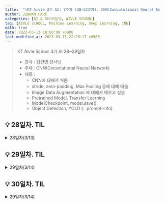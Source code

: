 ```yaml
---
title:  "[KT Aivle 3기 AI] 7주차 (28~32일차). CNN(Convolutional Neural Network)"
author: JIHWAN PARK
categories: [AI & 데이터분석, AIVLE SCHOOL]
tag: [AIVLE SCHOOL, Machine Learning, Deep Learning, CNN]
math: true
date: 2023-03-13 18:00:00 +0900
last_modified_at: 2023-03-15 22:23:17 +0900
---
```

> KT Aivle School 3기 AI 28~29일차 
> - 강사 : 김건영 강사님
> - 주제 : CNN(Convolutional Neural Network)
> - 내용 :
>   - CNN에 대해서 배움
>   - stride, zero-padding, Max Pooling 등에 대해 배움
>   - Image Data Augmentation 에 대해서 배우고 실습
>   - Pretrained Model, Transfer Learning
>   - ModelCheckpoint, model.save()
>   - Object Detection, YOLO
{: .prompt-info}

## 💡 28일차. TIL
<details>
<summary>28일차(3/13)</summary>
<div markdown="1">
오늘은 CNN에 대해서 배웠다. 이미 학부때 배웠던 내용이라 다시 기억을 상기시키며 들었다. 

CNN이 나오게 된 계기 : 이미지의 위치정보를 없애지 않고 처리하기 위함

CNN 연산에는 kernel_size와 stride가 영향을 미치며, 기본적으로 사이즈가 작아지고 합성곱의 불균형이 생긴다.

CNN 연산 결과 크기 공식 : `output_size = (N - F) / stride + 1`

사이즈가 작아지고 합성곱의 불균형을 해결하기 위해 zero-padding이라는 기법이 생겼다.

그리고, 연산량을 줄이기 위해 Max Pooling이라는 기법이 생겼는데, Max Pooling은 filter_size에서 가장 큰 값을 가져오는 것이다.

~~`relu` 함수를 주로 쓰는 상황에서 Max Pooling이 가장 알맞다고 볼 수 있다?~~

그리고, Batch Normalization과 Dropout에 대해 간단하게 배우고 사용했는데, 둘 다 모델을 Robust하게 만들어주는 기능이다.

Batch Normalization은 mini batch를 정규화 시켜주고, Dropout은 지정한 비율로 랜덤하게 노드를 죽이게 되어 초기 weight 값에 덜 민감하게 만들어 준다.

y가 범주형인데 numerical으로 있는 경우 (ex: y = [1, 2, 3, 4, 5, ...]) 원래는 `to_categorical`으로 전처리를 해줘야 하지만,

전처리 없이 `loss = keras.losses.sparse_categorical_crossentropy`을 사용하면 학습 가능하다.


<a href='https://github.com/Jihwan98/aivle_school/tree/main/2023.03.13.CNN_2.0ver/1_My_First_CNN' target='_blank'>[CNN 관련 코드]</a>

CNN Modeling 예시 코드

```python
# 1. 세션 클리어
keras.backend.clear_session()

# 2. 모델 연결
il = Input(shape=(28, 28, 1))
cl = Conv2D(filters=32, kernel_size=(3, 3), padding='same', activation='relu')(il)
bl = BatchNormalization()(cl)
cl = Conv2D(filters=32, kernel_size=(3, 3), padding='same', activation='relu')(bl)
bl = BatchNormalization()(cl)
pl = MaxPool2D(pool_size=(2, 2))(bl)
dl = Dropout(0.25)(pl)

cl = Conv2D(filters=64, kernel_size=(3, 3), padding='same', activation='relu')(il)
bl = BatchNormalization()(cl)
cl = Conv2D(filters=64, kernel_size=(3, 3), padding='same', activation='relu')(bl)
bl = BatchNormalization()(cl)
pl = MaxPool2D(pool_size=(2, 2))(bl)
dl = Dropout(0.25)(pl)

fl = Flatten()(dl)
dl = Dense(512, activation='relu')(fl)
bl = BatchNormalization()(dl)
ol = Dense(10, activation='softmax')(bl)

model = keras.models.Model(il, ol)

# 3. 모델 컴파일
model.compile(loss=keras.losses.sparse_categorical_crossentropy, metrics=['accuracy'], optimizer='adam')

# 4. 요약
model.summary()
```
</div>
</details>


## 💡 29일차. TIL
<details>
<summary>29일차(3/14)</summary>
<div markdown="1">
오늘은 어제에 이어 CNN 모델을 만들고 학습을 진행했다.

그리고 Image Data Augmentation에 대해 간략히 배우고 실습을 진행했다.

실제 현실에서는 충분한 Data가 있지 않으므로, 부족한 데이터를 채워주기 위해 기존의 데이터를 조금 변형 시켜 데이터를 늘리는 방법이 Data Augmentation이다.

이를 keras의 ImageDataGenerator를 통해 진행할 수 있다.

<a href='https://github.com/Jihwan98/aivle_school/tree/main/2023.03.13.CNN_2.0ver/2_Data_augmentation_and_more' target='_blank'>[Augmentaion 관련 코드]</a>

</div>
</details>

## 💡 30일차. TIL
<details>
<summary>29일차(3/14)</summary>
<div markdown="1">
- 모델을 저장하고 불러오는 방법을 배움(ModelCheckpoint, model.save())
- Transfer Learning : Pretrained Model을 가져와서 우리 문제에 맞게 구조를 살짝 바꿔 학습시킨다. ex) input ~ hidden layer 까지 Frozen (weight update x), output 직전 또는 output layer만 고쳐쓰기
- ReduceLROnPlateau : Learning Rate 조절하는 도구
- Global Average Pooling : Feature Map의 각 depth의 평균을 가져옴 -> 연산량 줄이기
- Object Detection 맛보기 : YOLO V3 가져와서 사용해보기
<details>
<summary>Object Detection</summary>
<div markdown="1">
- object detection = Classification + Localization = Multi-Labeled Classification + Bounding Box Regression
- 주요 학습 데이터
    - Pascal VOC Dataset
        - mAP(mean Average Precision) 등장
        - 2007년 2012년 데이터셋이 벤치마크 데이터셋으로 주로 쓰였음
        - 문제점
            - 이미지 안의 object가 크가
            - object가 이미지 중앙에 있다.
            - object의 종류가 적다(20개)
    - COCO Dataset
        - 기존 데이터셋에 대한 문제 제기
        - 현재 많이 쓰임
        - object 크기, 위치가 다양함 (class 80개)
        - Non-iconic 이미지(정확히 어떤 object를 가리키는지 모름)
        - mAP 사용, IoU를 0.50 ~ 0.95 유동적 적용
- 크게 one-stage, two-stage detector 가 있음
- object localization하고 classification을 하는지, 같이하는 지
- one - Yolo, two - fast RCNN

- Yolo(You Only Look Once)
    - One stage detector
    - UltraLytics라는 회사에서 개발
</div>
</details>
<br>
<a href='https://github.com/Jihwan98/aivle_school/tree/main/2023.03.13.CNN_2.0ver/2_Data_augmentation_and_more' target='_blank'>[Pretrained, Trnasfer Learning 관련 코드]</a>

<a href='https://github.com/Jihwan98/aivle_school/tree/main/2023.03.15.Object_Detection' target='_blank'>[Object Detection 관련 코드]</a>

</div>
</details>